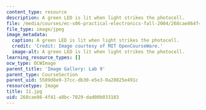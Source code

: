 ```yaml
---
content_type: resource
description: A green LED is lit when light strikes the photocell.
file: /media/courses/ec-s06-practical-electronics-fall-2004/268cae864f41a8bc7029dad00b033103_11.jpg
file_type: image/jpeg
image_metadata:
  caption: A green LED is lit when light strikes the photocell.
  credit: 'Credit: Image courtesy of MIT OpenCourseWare.'
  image-alt: A green LED is lit when light strikes the photocell.
learning_resource_types: []
ocw_type: OCWImage
parent_title: 'Image Gallery: Lab 9'
parent_type: CourseSection
parent_uid: 5589d8e9-37cc-db30-e5e3-0a28025e491c
resourcetype: Image
title: 11.jpg
uid: 268cae86-4f41-a8bc-7029-dad00b033103
---
```

